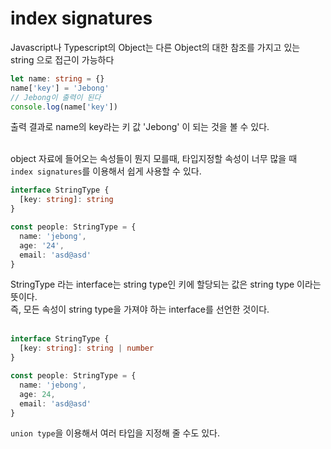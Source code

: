 # index signatures
Javascript나 Typescript의 Object는 다른 Object의 대한 참조를 가지고 있는 string 으로 접근이 가능하다

```typescript
let name: string = {}
name['key'] = 'Jebong'
// Jebong이 출력이 된다
console.log(name['key'])
```

출력 결과로 name의 key라는 키 값 'Jebong' 이 되는 것을 볼 수 있다.
<br /><br />

object 자료에 들어오는 속성들이 뭔지 모를때, 타입지정할 속성이 너무 많을 때 <br />
`index signatures`를 이용해서 쉽게 사용할 수 있다.

```typescript
interface StringType {
  [key: string]: string
}

const people: StringType = {
  name: 'jebong',
  age: '24',
  email: 'asd@asd'
}
```

StringType 라는 interface는 string type인 키에 할당되는 값은 string type 이라는 뜻이다.
<br />
즉, 모든 속성이 string type을 가져야 하는 interface를 선언한 것이다.
<br /><br />

```typescript
interface StringType {
  [key: string]: string | number
}

const people: StringType = {
  name: 'jebong',
  age: 24,
  email: 'asd@asd'
}
```
`union type`을 이용해서 여러 타입을 지정해 줄 수도 있다.
<br />